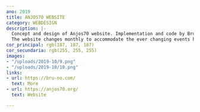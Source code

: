 ```yaml
---
ano: 2019
title: ANJOS70 WEBSITE
category: WEBDESIGN
description: |-
  Concept and design of Anjos70 website. Implementation and code by Bruno Santos.
  The website changes monthly to accommodate the ever changing events hosted on the venue, but also the design chosen for each month.
cor_principal: rgb(187, 187, 187)
cor_secundaria: rgb(255, 255, 255)
images:
- "/uploads/2019-10/9.png"
- "/uploads/2019-10/10.png"
links:
- url: https://bru-no.com/
  text: More
- url: https://anjos70.org/
  text: Website

---
```

